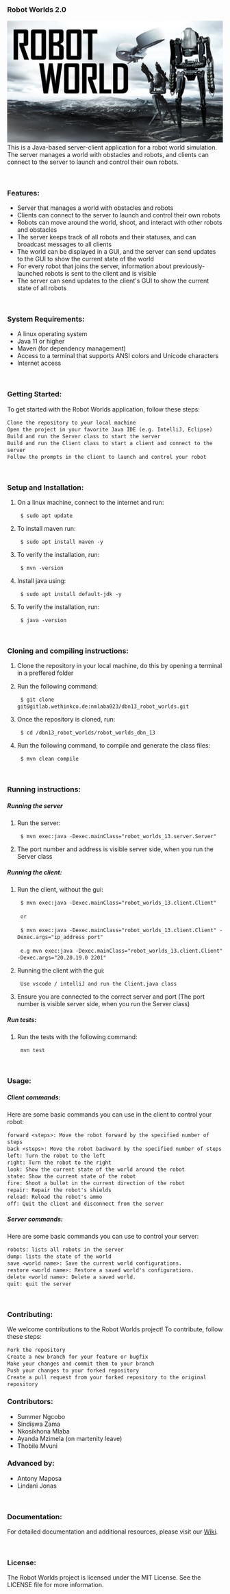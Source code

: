  ### Robot Worlds 2.0

![maxresdefault.jpg](robot_worlds_dbn_13%2Fmaxresdefault.jpg)
This is a Java-based server-client application for a robot world simulation. The server manages a world with obstacles and robots, and clients can connect to the server to launch and control their own robots.

<br>


### Features:
- Server that manages a world with obstacles and robots
- Clients can connect to the server to launch and control their own robots
- Robots can move around the world, shoot, and interact with other robots and obstacles
- The server keeps track of all robots and their statuses, and can broadcast messages to all clients
- The world can be displayed in a GUI, and the server can send updates to the GUI to show the current state of the world
- For every robot that joins the server, information about previously-launched robots is sent to the client and is visible
- The server can send updates to the client's GUI to show the current state of all robots

<br>


### System Requirements:

- A linux operating system
- Java 11 or higher
- Maven (for dependency management)
- Access to a terminal that supports ANSI colors and Unicode characters
- Internet access

<br>


### Getting Started:

To get started with the Robot Worlds application, follow these steps:

    Clone the repository to your local machine
    Open the project in your favorite Java IDE (e.g. IntelliJ, Eclipse)
    Build and run the Server class to start the server
    Build and run the Client class to start a client and connect to the server
    Follow the prompts in the client to launch and control your robot

<br>


### Setup and Installation:

1. On a linux machine, connect to the internet and run:
        
        $ sudo apt update

2. To install maven run:
        
        $ sudo apt install maven -y

3. To verify the installation, run:
        
        $ mvn -version

4. Install java using:
        
        $ sudo apt install default-jdk -y

5. To verify the installation, run:
        
        $ java -version

<br>


### Cloning and compiling instructions:
1. Clone the repository in your local machine, do this by opening a terminal in a preffered folder
2. Run the following command:
        
        $ git clone git@gitlab.wethinkco.de:nmlaba023/dbn13_robot_worlds.git

3. Once the repository is cloned, run:
        
        $ cd /dbn13_robot_worlds/robot_worlds_dbn_13

4. Run the following command, to compile and generate the class files:
        
        $ mvn clean compile

<br>


### Running instructions:
##### Running the server
1. Run the server:
        
        $ mvn exec:java -Dexec.mainClass="robot_worlds_13.server.Server"

2. The port number and address is visible server side, when you run the Server class


##### Running the client:
1. Run the client, without the gui:
        
        $ mvn exec:java -Dexec.mainClass="robot_worlds_13.client.Client"
            
        or

        $ mvn exec:java -Dexec.mainClass="robot_worlds_13.client.Client" -Dexec.args="ip_address port"

        e.g mvn exec:java -Dexec.mainClass="robot_worlds_13.client.Client" -Dexec.args="20.20.19.0 2201"

2. Running the client with the gui:

        Use vscode / intelliJ and run the Client.java class
3. Ensure you are connected to the correct server and port (The port number is visible server side, when you run the Server class)

##### Run tests:
1. Run the tests with the following command:
        
        mvn test

<br>


### Usage:
##### Client commands:
Here are some basic commands you can use in the client to control your robot:

    forward <steps>: Move the robot forward by the specified number of steps
    back <steps>: Move the robot backward by the specified number of steps
    left: Turn the robot to the left
    right: Turn the robot to the right
    look: Show the current state of the world around the robot
    state: Show the current state of the robot
    fire: Shoot a bullet in the current direction of the robot
    repair: Repair the robot's shields
    reload: Reload the robot's ammo
    off: Quit the client and disconnect from the server

##### Server commands:
Here are some basic commands you can use to control your server:

    robots: lists all robots in the server
    dump: lists the state of the world
    save <world name>: Save the current world configurations.
    restore <world name>: Restore a saved world's configurations.
    delete <world name>: Delete a saved world.
    quit: quit the server

<br>


### Contributing:

We welcome contributions to the Robot Worlds project! To contribute, follow these steps:

    Fork the repository
    Create a new branch for your feature or bugfix
    Make your changes and commit them to your branch
    Push your changes to your forked repository
    Create a pull request from your forked repository to the original repository



### Contributors:

* Summer Ngcobo
* Sindiswa Zama
* Nkosikhona Mlaba
* Ayanda Mzimela (on martenity leave)
* Thobile Mvuni

### Advanced by:
* Antony Maposa
* Lindani Jonas

<br>


### Documentation:

For detailed documentation and additional resources, please visit our [Wiki](https://gitlab.wethinkco.de/nmlaba023/dbn13_robot_worlds/-/wikis/Robot-Worlds-Wiki/).

<br>

### License:

The Robot Worlds project is licensed under the MIT License. See the LICENSE file for more information.

